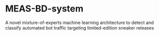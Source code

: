 # MEAS-BD-system
A novel mixture-of-experts machine learning architecture to detect and classify automated bot traffic targeting limited-edition sneaker releases
